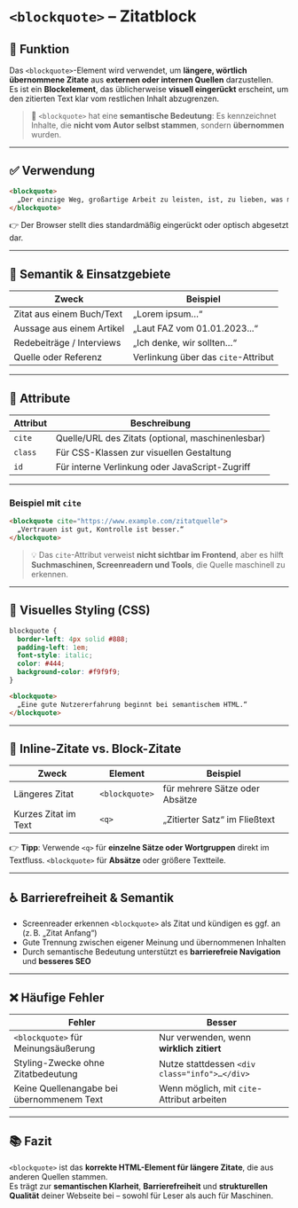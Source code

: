 # `<blockquote>` – Zitatblock

## 🧩 Funktion

Das `<blockquote>`-Element wird verwendet, um **längere, wörtlich übernommene Zitate** aus **externen oder internen Quellen** darzustellen.  
Es ist ein **Blockelement**, das üblicherweise **visuell eingerückt** erscheint, um den zitierten Text klar vom restlichen Inhalt abzugrenzen.

> 📌 `<blockquote>` hat eine **semantische Bedeutung**: Es kennzeichnet Inhalte, die **nicht vom Autor selbst stammen**, sondern **übernommen** wurden.

---

## ✅ Verwendung

```html
<blockquote>
  „Der einzige Weg, großartige Arbeit zu leisten, ist, zu lieben, was man tut.“
</blockquote>
```

👉 Der Browser stellt dies standardmäßig eingerückt oder optisch abgesetzt dar.

---

## 🎯 Semantik & Einsatzgebiete

| Zweck                      | Beispiel                            |
|----------------------------|-------------------------------------|
| Zitat aus einem Buch/Text  | „Lorem ipsum…“                      |
| Aussage aus einem Artikel  | „Laut FAZ vom 01.01.2023...“        |
| Redebeiträge / Interviews  | „Ich denke, wir sollten…“           |
| Quelle oder Referenz       | Verlinkung über das `cite`-Attribut |

---

## 🔧 Attribute

| Attribut | Beschreibung |
|----------|--------------|
| `cite`   | Quelle/URL des Zitats (optional, maschinenlesbar) |
| `class`  | Für CSS-Klassen zur visuellen Gestaltung           |
| `id`     | Für interne Verlinkung oder JavaScript-Zugriff     |

---

### Beispiel mit `cite`

```html
<blockquote cite="https://www.example.com/zitatquelle">
  „Vertrauen ist gut, Kontrolle ist besser.“
</blockquote>
```

> 💡 Das `cite`-Attribut verweist **nicht sichtbar im Frontend**, aber es hilft **Suchmaschinen, Screenreadern und Tools**, die Quelle maschinell zu erkennen.

---

## 🎨 Visuelles Styling (CSS)

```css
blockquote {
  border-left: 4px solid #888;
  padding-left: 1em;
  font-style: italic;
  color: #444;
  background-color: #f9f9f9;
}
```

```html
<blockquote>
  „Eine gute Nutzererfahrung beginnt bei semantischem HTML.“
</blockquote>
```

---

## 🧠 Inline-Zitate vs. Block-Zitate

| Zweck               | Element        | Beispiel                              |
|---------------------|----------------|---------------------------------------|
| Längeres Zitat      | `<blockquote>` | für mehrere Sätze oder Absätze        |
| Kurzes Zitat im Text| `<q>`          | „Zitierter Satz“ im Fließtext         |

👉 **Tipp**: Verwende `<q>` für **einzelne Sätze oder Wortgruppen** direkt im Textfluss. `<blockquote>` für **Absätze** oder größere Textteile.

---

## ♿ Barrierefreiheit & Semantik

- Screenreader erkennen `<blockquote>` als Zitat und kündigen es ggf. an (z. B. „Zitat Anfang“)
- Gute Trennung zwischen eigener Meinung und übernommenen Inhalten
- Durch semantische Bedeutung unterstützt es **barrierefreie Navigation** und **besseres SEO**

---

## ❌ Häufige Fehler

| Fehler                                   | Besser                                      |
|------------------------------------------|---------------------------------------------|
| `<blockquote>` für Meinungsäußerung      | Nur verwenden, wenn **wirklich zitiert**    |
| Styling-Zwecke ohne Zitatbedeutung       | Nutze stattdessen `<div class="info">…</div>` |
| Keine Quellenangabe bei übernommenem Text| Wenn möglich, mit `cite`-Attribut arbeiten  |

---

## 📚 Fazit

`<blockquote>` ist das **korrekte HTML-Element für längere Zitate**, die aus anderen Quellen stammen.  
Es trägt zur **semantischen Klarheit**, **Barrierefreiheit** und **strukturellen Qualität** deiner Webseite bei – sowohl für Leser als auch für Maschinen.
